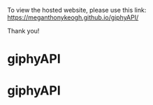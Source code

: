 To view the hosted website, please use this link: https://meganthonykeogh.github.io/giphyAPI/

Thank you! 

# giphyAPI
# giphyAPI
